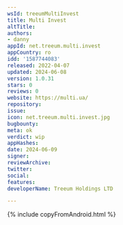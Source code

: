```yaml
---
wsId: treeumMultiInvest
title: Multi Invest
altTitle: 
authors:
- danny
appId: net.treeum.multi.invest
appCountry: ro
idd: '1587744083'
released: 2022-04-07
updated: 2024-06-08
version: 1.0.31
stars: 0
reviews: 0
website: https://multi.ua/
repository: 
issue: 
icon: net.treeum.multi.invest.jpg
bugbounty: 
meta: ok
verdict: wip
appHashes: 
date: 2024-06-09
signer: 
reviewArchive: 
twitter: 
social: 
features: 
developerName: Treeum Holdings LTD

---
```


{% include copyFromAndroid.html %}